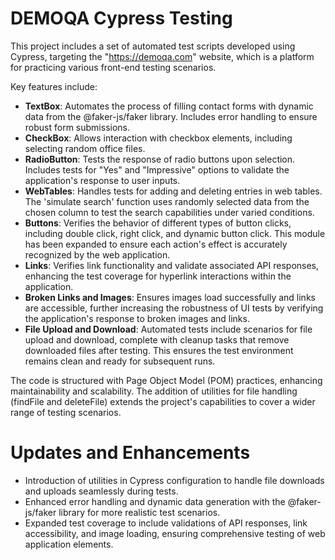 # DEMOQA Cypress Testing

This project includes a set of automated test scripts developed using Cypress, targeting the "https://demoqa.com" website, which is a platform for practicing various front-end testing scenarios.

Key features include:

- **TextBox**: Automates the process of filling contact forms with dynamic data from the @faker-js/faker library. Includes error handling to ensure robust form submissions.
- **CheckBox**: Allows interaction with checkbox elements, including selecting random office files.
- **RadioButton**: Tests the response of radio buttons upon selection. Includes tests for "Yes" and "Impressive" options to validate the application's response to user inputs.
- **WebTables**: Handles tests for adding and deleting entries in web tables. The 'simulate search' function uses randomly selected data from the chosen column to test the search capabilities under varied conditions.
- **Buttons**: Verifies the behavior of different types of button clicks, including double click, right click, and dynamic button click. This module has been expanded to ensure each action's effect is accurately recognized by the web application.
- **Links**: Verifies link functionality and validate associated API responses, enhancing the test coverage for hyperlink interactions within the application.
- **Broken Links and Images**: Ensures images load successfully and links are accessible, further increasing the robustness of UI tests by verifying the application's response to broken images and links.
- **File Upload and Download**: Automated tests include scenarios for file upload and download, complete with cleanup tasks that remove downloaded files after testing. This ensures the test environment remains clean and ready for subsequent runs.

The code is structured with Page Object Model (POM) practices, enhancing maintainability and scalability. The addition of utilities for file handling (findFile and deleteFile) extends the project's capabilities to cover a wider range of testing scenarios.

# Updates and Enhancements
- Introduction of utilities in Cypress configuration to handle file downloads and uploads seamlessly during tests.
- Enhanced error handling and dynamic data generation with the @faker-js/faker library for more realistic test scenarios.
- Expanded test coverage to include validations of API responses, link accessibility, and image loading, ensuring comprehensive testing of web application elements.
